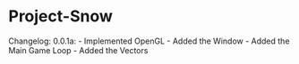 Project-Snow
============

Changelog:
	0.0.1a:
		- Implemented OpenGL
		- Added the Window
		- Added the Main Game Loop
		- Added the Vectors
